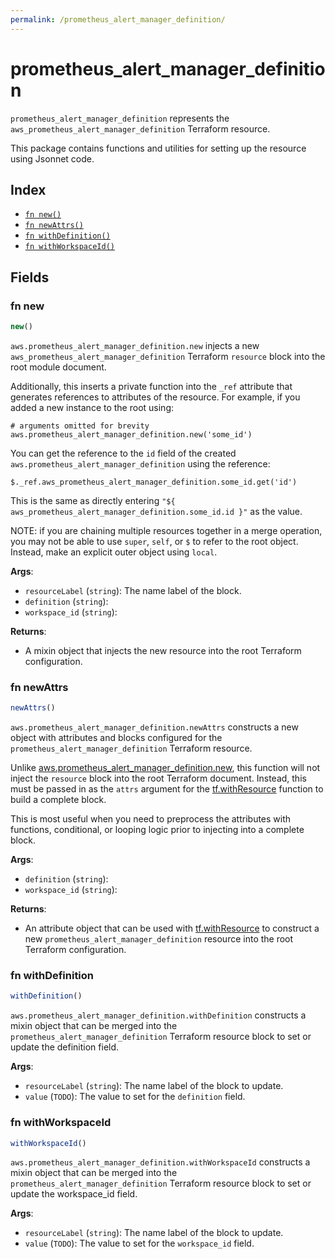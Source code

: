 ```yaml
---
permalink: /prometheus_alert_manager_definition/
---
```


# prometheus_alert_manager_definition

`prometheus_alert_manager_definition` represents the `aws_prometheus_alert_manager_definition` Terraform resource.



This package contains functions and utilities for setting up the resource using Jsonnet code.


## Index

* [`fn new()`](#fn-new)
* [`fn newAttrs()`](#fn-newattrs)
* [`fn withDefinition()`](#fn-withdefinition)
* [`fn withWorkspaceId()`](#fn-withworkspaceid)

## Fields

### fn new

```ts
new()
```


`aws.prometheus_alert_manager_definition.new` injects a new `aws_prometheus_alert_manager_definition` Terraform `resource`
block into the root module document.

Additionally, this inserts a private function into the `_ref` attribute that generates references to attributes of the
resource. For example, if you added a new instance to the root using:

    # arguments omitted for brevity
    aws.prometheus_alert_manager_definition.new('some_id')

You can get the reference to the `id` field of the created `aws.prometheus_alert_manager_definition` using the reference:

    $._ref.aws_prometheus_alert_manager_definition.some_id.get('id')

This is the same as directly entering `"${ aws_prometheus_alert_manager_definition.some_id.id }"` as the value.

NOTE: if you are chaining multiple resources together in a merge operation, you may not be able to use `super`, `self`,
or `$` to refer to the root object. Instead, make an explicit outer object using `local`.

**Args**:
  - `resourceLabel` (`string`): The name label of the block.
  - `definition` (`string`): 
  - `workspace_id` (`string`): 

**Returns**:
- A mixin object that injects the new resource into the root Terraform configuration.


### fn newAttrs

```ts
newAttrs()
```


`aws.prometheus_alert_manager_definition.newAttrs` constructs a new object with attributes and blocks configured for the `prometheus_alert_manager_definition`
Terraform resource.

Unlike [aws.prometheus_alert_manager_definition.new](#fn-prometheusalertmanagerdefinitionnew), this function will not inject the `resource`
block into the root Terraform document. Instead, this must be passed in as the `attrs` argument for the
[tf.withResource](https://github.com/tf-libsonnet/core/tree/main/docs#fn-withresource) function to build a complete block.

This is most useful when you need to preprocess the attributes with functions, conditional, or looping logic prior to
injecting into a complete block.

**Args**:
  - `definition` (`string`): 
  - `workspace_id` (`string`): 

**Returns**:
  - An attribute object that can be used with [tf.withResource](https://github.com/tf-libsonnet/core/tree/main/docs#fn-withresource) to construct a new `prometheus_alert_manager_definition` resource into the root Terraform configuration.


### fn withDefinition

```ts
withDefinition()
```

`aws.prometheus_alert_manager_definition.withDefinition` constructs a mixin object that can be merged into the `prometheus_alert_manager_definition`
Terraform resource block to set or update the definition field.



**Args**:
  - `resourceLabel` (`string`): The name label of the block to update.
  - `value` (`TODO`): The value to set for the `definition` field.


### fn withWorkspaceId

```ts
withWorkspaceId()
```

`aws.prometheus_alert_manager_definition.withWorkspaceId` constructs a mixin object that can be merged into the `prometheus_alert_manager_definition`
Terraform resource block to set or update the workspace_id field.



**Args**:
  - `resourceLabel` (`string`): The name label of the block to update.
  - `value` (`TODO`): The value to set for the `workspace_id` field.
